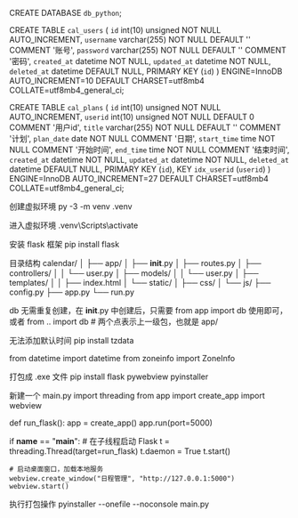 CREATE DATABASE `db_python`;

CREATE TABLE `cal_users` (
  `id` int(10) unsigned NOT NULL AUTO_INCREMENT,
  `username` varchar(255) NOT NULL DEFAULT '' COMMENT '账号',
  `password` varchar(255) NOT NULL DEFAULT '' COMMENT '密码',
  `created_at` datetime NOT NULL,
  `updated_at` datetime NOT NULL,
  `deleted_at` datetime DEFAULT NULL,
  PRIMARY KEY (`id`)
) ENGINE=InnoDB AUTO_INCREMENT=10 DEFAULT CHARSET=utf8mb4 COLLATE=utf8mb4_general_ci;

CREATE TABLE `cal_plans` (
  `id` int(10) unsigned NOT NULL AUTO_INCREMENT,
  `userid` int(10) unsigned NOT NULL DEFAULT 0 COMMENT '用户id',
  `title` varchar(255) NOT NULL DEFAULT '' COMMENT '计划',
  `plan_date` date NOT NULL COMMENT '日期',
  `start_time` time NOT NULL COMMENT '开始时间',
  `end_time` time NOT NULL COMMENT '结束时间',
  `created_at` datetime NOT NULL,
  `updated_at` datetime NOT NULL,
  `deleted_at` datetime DEFAULT NULL,
  PRIMARY KEY (`id`),
  KEY `idx_userid` (`userid`)
) ENGINE=InnoDB AUTO_INCREMENT=27 DEFAULT CHARSET=utf8mb4 COLLATE=utf8mb4_general_ci;

创建虚拟环境
py -3 -m venv .venv

进入虚拟环境
.venv\Scripts\activate

安装 flask 框架
pip install flask

目录结构
calendar/
│
├── app/
│   ├── __init__.py
│   ├── routes.py
│   ├── controllers/
│   │   └── user.py
│   ├── models/
│   │   └── user.py
│   ├── templates/
│   │   ├── index.html
│   └── static/
│       ├── css/
│       └── js/
├── config.py
├── app.py
└── run.py

db 无需重复创建，在 __init__.py 中创建后，只需要 from app import db 使用即可，或者 from .. import db  # 两个点表示上一级包，也就是 app/


无法添加默认时间
pip install tzdata

from datetime import datetime
from zoneinfo import ZoneInfo

打包成 .exe 文件
pip install flask pywebview pyinstaller

新建一个 main.py
import threading
from app import create_app
import webview

def run_flask():
    app = create_app()
    app.run(port=5000)

if __name__ == "__main__":
    # 在子线程启动 Flask
    t = threading.Thread(target=run_flask)
    t.daemon = True
    t.start()

    # 启动桌面窗口，加载本地服务
    webview.create_window("日程管理", "http://127.0.0.1:5000")
    webview.start()

执行打包操作
pyinstaller --onefile --noconsole main.py

